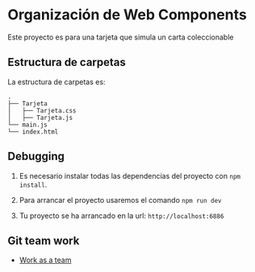 # Organización de Web Components

Este proyecto es para una tarjeta que simula un carta coleccionable

## Estructura de carpetas

La estructura de carpetas es:

```
.
├── Tarjeta
│   ├── Tarjeta.css
│   ├── Tarjeta.js
└── main.js
└── index.html
```

## Debugging

1. Es necesario instalar todas las dependencias del proyecto con `npm install`.

2. Para arrancar el proyecto usaremos el comando `npm run dev`

3. Tu proyecto se ha arrancado en la url: `http://localhost:6886`

## Git team work

* [Work as a team](https://www.linkedin.com/feed/update/urn:li:activity:7297547140006895617/)